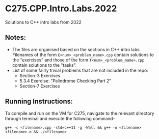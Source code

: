 # C275.CPP.Intro.Labs.2022
Solutions to C++ intro labs from 2022

## Notes:

 - The files are organised based on the sections in C++ intro labs. Filenames of the form `E<num>_<problem_name>.cpp` contain solutions to the "exercises" and those of the form `T<num>_<problem_name>.cpp` contain solutions to the "tasks".
 - List of some fairly trivial problems that are not included in the repo:
	 - Section-3 Exercises
	 - 5.3.4 Exercise: "Palindrome Checking Part 2"
	 - Section-7 Exercises
	
## Running Instructions:

To compile and run on the VM for C275, navigate to the relevant directory through terminal and execute the following command-
```
g++ -c <filename>.cpp -std=c++11 -g -Wall && g++ -o <filename> <filename>.o && ./<filename>
```

